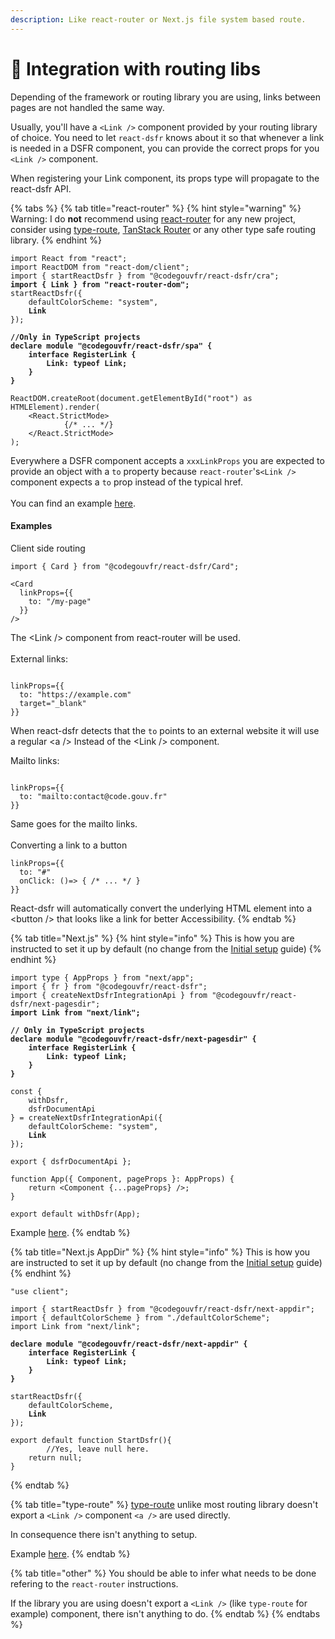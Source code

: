 ```yaml
---
description: Like react-router or Next.js file system based route.
---
```


# 🔀 Integration with routing libs

Depending of the framework or routing library you are using, links between pages are not handled the same way.

Usually, you'll have a `<Link />` component provided by your routing library of choice. You need to let `react-dsfr` knows about it so that whenever a link is needed in a DSFR component, you can provide the correct props for you `<Link />` component.

When registering your Link component, its props type will propagate to the react-dsfr API.

{% tabs %}
{% tab title="react-router" %}
{% hint style="warning" %}
Warning: I do **not** recommend using [react-router](https://reactrouter.com/en/main) for any new project, consider using [type-route](https://type-route.zilch.dev/), [TanStack Router](https://tanstack.com/router/v1) or any other type safe routing library.
{% endhint %}

<pre class="language-tsx"><code class="lang-tsx">import React from "react";
import ReactDOM from "react-dom/client";
import { startReactDsfr } from "@codegouvfr/react-dsfr/cra";
<strong>import { Link } from "react-router-dom";
</strong>startReactDsfr({ 
    defaultColorScheme: "system", 
<strong>    Link 
</strong>});

<strong>//Only in TypeScript projects
</strong><strong>declare module "@codegouvfr/react-dsfr/spa" {
</strong><strong>    interface RegisterLink { 
</strong><strong>        Link: typeof Link;
</strong><strong>    }
</strong><strong>}
</strong>
ReactDOM.createRoot(document.getElementById("root") as HTMLElement).render(
    &#x3C;React.StrictMode>
            {/* ... */}
    &#x3C;/React.StrictMode>
);
</code></pre>

Everywhere a DSFR component accepts a `xxxLinkProps` you are expected to provide an object with a `to` property because `react-router`'s`<Link />` component expects a `to` prop instead of the typical href.\
\
You can find an example [here](https://github.com/codegouvfr/react-dsfr/blob/main/test/integration/vite/src/main.tsx).

#### Examples

Client side routing

```tsx
import { Card } from "@codegouvfr/react-dsfr/Card";

<Card
  linkProps={{
    to: "/my-page"
  }}
/>
```

The \<Link /> component from react-router will be used.  \
\
External links:

```tsx

linkProps={{
  to: "https://example.com"
  target="_blank"
}}
```

When react-dsfr detects that the `to` points to an external website it will use a regular \<a /> Instead of the \<Link /> component. &#x20;

Mailto links:

```tsx

linkProps={{
  to: "mailto:contact@code.gouv.fr"
}}
```

Same goes for the mailto links.\
\
Converting a link to a button

```
linkProps={{  
  to: "#"
  onClick: ()=> { /* ... */ }
}}
```

React-dsfr will automatically convert the underlying HTML element into a \<button /> that looks like a link for better Accessibility. &#x20;
{% endtab %}

{% tab title="Next.js" %}
{% hint style="info" %}
This is how you are instructed to set it up by default (no change from the [Initial setup](./#next.js) guide)
{% endhint %}

<pre class="language-tsx" data-title="pages/_app.tsx"><code class="lang-tsx">import type { AppProps } from "next/app";
import { fr } from "@codegouvfr/react-dsfr";
import { createNextDsfrIntegrationApi } from "@codegouvfr/react-dsfr/next-pagesdir";
<strong>import Link from "next/link";
</strong>
<strong>// Only in TypeScript projects
</strong><strong>declare module "@codegouvfr/react-dsfr/next-pagesdir" {
</strong><strong>    interface RegisterLink { 
</strong><strong>        Link: typeof Link;
</strong><strong>    }
</strong><strong>}
</strong>
const { 
    withDsfr,
    dsfrDocumentApi
} = createNextDsfrIntegrationApi({
    defaultColorScheme: "system",
<strong>    Link
</strong>});

export { dsfrDocumentApi };

function App({ Component, pageProps }: AppProps) {
    return &#x3C;Component {...pageProps} />;
}

export default withDsfr(App);
</code></pre>

Example [here](https://github.com/codegouvfr/react-dsfr/blob/main/test/integration/next-pagesdir/pages/\_app.tsx).
{% endtab %}

{% tab title="Next.js AppDir" %}
{% hint style="info" %}
This is how you are instructed to set it up by default (no change from the [Initial setup](./#next.js) guide)
{% endhint %}

<pre class="language-tsx" data-title="app/StartDsfr.tsx"><code class="lang-tsx">"use client";

import { startReactDsfr } from "@codegouvfr/react-dsfr/next-appdir";
import { defaultColorScheme } from "./defaultColorScheme";
import Link from "next/link";

<strong>declare module "@codegouvfr/react-dsfr/next-appdir" {
</strong><strong>    interface RegisterLink { 
</strong><strong>        Link: typeof Link;
</strong><strong>    }
</strong><strong>}
</strong>
startReactDsfr({ 
	defaultColorScheme, 
<strong>	Link
</strong>});

export default function StartDsfr(){
        //Yes, leave null here.
	return null;
}
</code></pre>
{% endtab %}

{% tab title="type-route" %}
[type-route](https://type-route.zilch.dev/) unlike most routing library doesn't export a `<Link />` component `<a />` are used directly.

In consequence there isn't anything to setup.

Example [here](https://github.com/codegouvfr/react-dsfr/blob/e8b78dd5ad069a322fbcc34b34b25d4ac8214e34/test/integration/cra/src/index.tsx#L33).
{% endtab %}

{% tab title="other" %}
You should be able to infer what needs to be done refering to the `react-router` instructions.

If the library you are using doesn't export a `<Link />` (like `type-route` for example) component, there isn't anything to do.
{% endtab %}
{% endtabs %}

